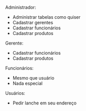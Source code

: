 Administrador:
- Administrar tabelas como quiser
- Cadastrar gerentes
- Cadastrar funcionários
- Cadastrar produtos

Gerente:
- Cadastrar funcionários
- Cadastrar produtos

Funcionários:
- Mesmo que usuário
- Nada especial

Usuários:
- Pedir lanche em seu endereço
